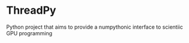 ThreadPy
========

Python project that aims to provide a numpythonic interface to scientiic GPU programming